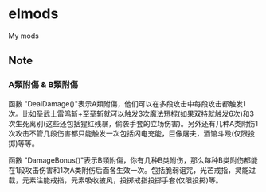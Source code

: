 # elmods

My mods

## Note

### A類附傷 & B類附傷

函數 "DealDamage()"表示A類附傷，他们可以在多段攻击中每段攻击都触发1次。比如圣武士雷鸣斩+至圣斩就可以触发3次魔法短棍(如果双持就触发6次)和3次生死离别(这些还包括猩红残暴，偷袭手套的立场伤害)。另外还有几种A类附伤1次攻击不管几段伤害都只能触发一次包括闪电充能，巨像屠夫，酒馆斗殴(仅限投掷)等等。

函數 "DamageBonus()"表示B類附傷，你有几种B类附伤，那么每种B类附伤都能在1段攻击伤害和1次A类附伤后面各生效一次。包括脆弱诅咒，光芒戒指，灵能过载，元素注能戒指，元素吸收披风，投掷戒指投掷手套(仅限投掷)等。
